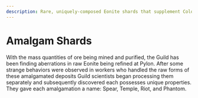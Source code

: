 ```yaml
---
description: Rare, uniquely-composed Eonite shards that supplement Colonist base powers.
---
```


# Amalgam Shards

With the mass quantities of ore being mined and purified, the Guild has been finding aberrations in raw Eonite being refined at Pylon. After some strange behaviors were observed in workers who handled the raw forms of these amalgamated deposits Guild scientists began processing them separately and subsequently discovered each possesses unique properties. They gave each amalgamation a name: Spear, Temple, Riot, and Phantom.
